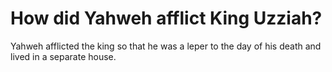 # How did Yahweh afflict King Uzziah?

Yahweh afflicted the king so that he was a leper to the day of his death and lived in a separate house.
